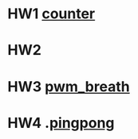 # HW1  [counter](https://www.youtube.com/shorts/73Q8eGjqQkQ)


# HW2

# HW3  [pwm_breath](https://youtube.com/shorts/ERdG7_-1m0k?si=1AEDhDLYroMPUOqn)

# HW4 .[pingpong](https://youtube.com/shorts/tOnv0RMuBEo?si=bTVY1dGMhjbBNnCr)
